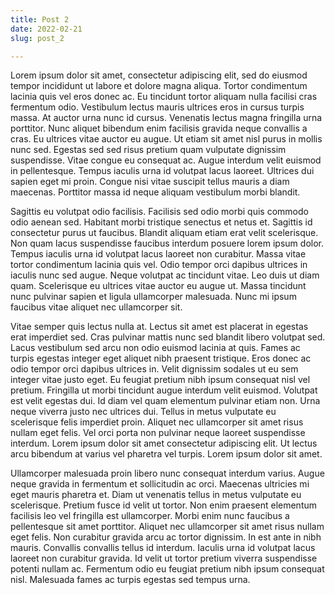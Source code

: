 ```yaml
---
title: Post 2
date: 2022-02-21
slug: post_2

---
```




Lorem ipsum dolor sit amet, consectetur adipiscing elit, sed do eiusmod tempor incididunt ut labore et dolore magna aliqua. Tortor condimentum lacinia quis vel eros donec ac. Eu tincidunt tortor aliquam nulla facilisi cras fermentum odio. Vestibulum lectus mauris ultrices eros in cursus turpis massa. At auctor urna nunc id cursus. Venenatis lectus magna fringilla urna porttitor. Nunc aliquet bibendum enim facilisis gravida neque convallis a cras. Eu ultrices vitae auctor eu augue. Ut etiam sit amet nisl purus in mollis nunc sed. Egestas sed sed risus pretium quam vulputate dignissim suspendisse. Vitae congue eu consequat ac. Augue interdum velit euismod in pellentesque. Tempus iaculis urna id volutpat lacus laoreet. Ultrices dui sapien eget mi proin. Congue nisi vitae suscipit tellus mauris a diam maecenas. Porttitor massa id neque aliquam vestibulum morbi blandit.

Sagittis eu volutpat odio facilisis. Facilisis sed odio morbi quis commodo odio aenean sed. Habitant morbi tristique senectus et netus et. Sagittis id consectetur purus ut faucibus. Blandit aliquam etiam erat velit scelerisque. Non quam lacus suspendisse faucibus interdum posuere lorem ipsum dolor. Tempus iaculis urna id volutpat lacus laoreet non curabitur. Massa vitae tortor condimentum lacinia quis vel. Odio tempor orci dapibus ultrices in iaculis nunc sed augue. Neque volutpat ac tincidunt vitae. Leo duis ut diam quam. Scelerisque eu ultrices vitae auctor eu augue ut. Massa tincidunt nunc pulvinar sapien et ligula ullamcorper malesuada. Nunc mi ipsum faucibus vitae aliquet nec ullamcorper sit.

Vitae semper quis lectus nulla at. Lectus sit amet est placerat in egestas erat imperdiet sed. Cras pulvinar mattis nunc sed blandit libero volutpat sed. Lacus vestibulum sed arcu non odio euismod lacinia at quis. Fames ac turpis egestas integer eget aliquet nibh praesent tristique. Eros donec ac odio tempor orci dapibus ultrices in. Velit dignissim sodales ut eu sem integer vitae justo eget. Eu feugiat pretium nibh ipsum consequat nisl vel pretium. Fringilla ut morbi tincidunt augue interdum velit euismod. Volutpat est velit egestas dui. Id diam vel quam elementum pulvinar etiam non. Urna neque viverra justo nec ultrices dui. Tellus in metus vulputate eu scelerisque felis imperdiet proin. Aliquet nec ullamcorper sit amet risus nullam eget felis. Vel orci porta non pulvinar neque laoreet suspendisse interdum. Lorem ipsum dolor sit amet consectetur adipiscing elit. Ut lectus arcu bibendum at varius vel pharetra vel turpis. Lorem ipsum dolor sit amet.

Ullamcorper malesuada proin libero nunc consequat interdum varius. Augue neque gravida in fermentum et sollicitudin ac orci. Maecenas ultricies mi eget mauris pharetra et. Diam ut venenatis tellus in metus vulputate eu scelerisque. Pretium fusce id velit ut tortor. Non enim praesent elementum facilisis leo vel fringilla est ullamcorper. Morbi enim nunc faucibus a pellentesque sit amet porttitor. Aliquet nec ullamcorper sit amet risus nullam eget felis. Non curabitur gravida arcu ac tortor dignissim. In est ante in nibh mauris. Convallis convallis tellus id interdum. Iaculis urna id volutpat lacus laoreet non curabitur gravida. Id velit ut tortor pretium viverra suspendisse potenti nullam ac. Fermentum odio eu feugiat pretium nibh ipsum consequat nisl. Malesuada fames ac turpis egestas sed tempus urna.